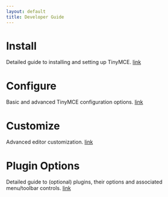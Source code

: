 ```yaml
---
layout: default
title: Developer Guide
---
```


# Install

Detailed guide to installing and setting up TinyMCE. [link](./install/)



# Configure

Basic and advanced TinyMCE configuration options. [link](./configure/)



# Customize

Advanced editor customization. [link](./customize/)



# Plugin Options

Detailed guide to (optional) plugins, their options and associated menu/toolbar controls. [link](./customize/plugins/)
